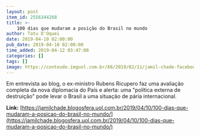 ```yaml
---
layout: post
item_id: 2556344268
title: >-
    100 dias que mudaram a posição do Brasil no mundo
author: Tatu D'Oquei
date: 2019-04-10 02:00:00
pub_date: 2019-04-10 02:00:00
time_added: 2019-04-12 03:47:08
categories: []
tags: []
image: https://conteudo.imguol.com.br/66/2019/02/11/jamil-chade-facebook-1549911067141_956x500.png
---
```


Em entrevista ao blog, o ex-ministro Rubens Ricupero faz uma avaliação completa da nova diplomacia do País e alerta: uma "política externa de destruição" pode levar o Brasil a uma situação de pária internacional.

**Link:** [https://jamilchade.blogosfera.uol.com.br/2019/04/10/100-dias-que-mudaram-a-posicao-do-brasil-no-mundo/](https://jamilchade.blogosfera.uol.com.br/2019/04/10/100-dias-que-mudaram-a-posicao-do-brasil-no-mundo/)


